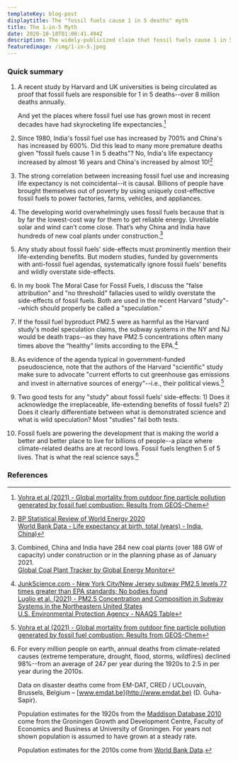 ```yaml
---
templateKey: blog-post
displaytitle: The "fossil fuels cause 1 in 5 deaths" myth
title: The 1-in-5 Myth
date: 2020-10-10T01:00:41.494Z
description: The widely-publicized claim that fossil fuels cause 1 in 5 deaths is the worst kind of pseudoscience. It ignores fossil fuels' life-extending benefits and wildly overstates their negative side-effects. In reality, fossil fuels lengthen 5 out of 5 lives.
featuredimage: /img/1-in-5.jpeg
---
```


### Quick summary

1. A recent study by Harvard and UK universities is being circulated as proof that fossil fuels are responsible for 1 in 5 deaths--over 8 million deaths annually.

    And yet the places where fossil fuel use has grown most in recent decades have had skyrocketing life expectancies.[^1]

2. Since 1980, India's fossil fuel use has increased by 700% and China's has increased by 600%. Did this lead to many more premature deaths given "fossil fuels cause 1 in 5 deaths"? No, India's life expectancy increased by almost 16 years and China's increased by almost 10![^2]

3. The strong correlation between increasing fossil fuel use and increasing life expectancy is not coincidental--it is causal. Billions of people have brought themselves out of poverty by using uniquely cost-effective fossil fuels to power factories, farms, vehicles, and appliances.

4. The developing world overwhelmingly uses fossil fuels because that is by far the lowest-cost way for them to get reliable energy. Unreliable solar and wind can’t come close. That’s why China and India have hundreds of new coal plants under construction.[^3]

5. Any study about fossil fuels' side-effects must prominently mention their life-extending benefits. But modern studies, funded by governments with anti-fossil fuel agendas, systematically ignore fossil fuels' benefits and wildly overstate side-effects.

6. In my book The Moral Case for Fossil Fuels, I discuss the "false attribution" and "no threshold" fallacies used to wildly overstate the side-effects of fossil fuels. Both are used in the recent Harvard "study"--which should properly be called a "speculation."

7. If the fossil fuel byproduct PM2.5 were as harmful as the Harvard study's model speculation claims, the subway systems in the NY and NJ would be death traps--as they have PM2.5 concentrations often many times above the “healthy” limits according to the EPA.[^4]

8. As evidence of the agenda typical in government-funded pseudoscience, note that the authors of the Harvard "scientific" study make sure to advocate "current efforts to cut greenhouse gas emissions and invest in alternative sources of energy"--i.e., their political views.[^5]

9. Two good tests for any "study" about fossil fuels' side-effects: 1) Does it acknowledge the irreplaceable, life-extending benefits of fossil fuels? 2) Does it clearly differentiate between what is demonstrated science and what is wild speculation? Most "studies" fail both tests.

10. Fossil fuels are powering the development that is making the world a better and better place to live for billions of people--a place where climate-related deaths are at record lows. Fossil fuels lengthen 5 of 5 lives. That is what the real science says.[^6]

### References

[^1]: [Vohra et al (2021) - Global mortality from outdoor fine particle pollution generated by fossil fuel combustion: Results from GEOS-Chem](https://www.sciencedirect.com/science/article/abs/pii/S0013935121000487)

[^2]:

    [BP Statistical Review of World Energy 2020](https://www.bp.com/en/global/corporate/energy-economics/statistical-review-of-world-energy.html)\
    [World Bank Data - Life expectancy at birth, total (years) - India, China)](https://data.worldbank.org/indicator/SP.DYN.LE00.IN?locations=IN-CN)

[^3]:

    Combined, China and India have 284 new coal plants (over 188 GW of capacity) under construction or in the planning phase as of January 2021.\
    [Global Coal Plant Tracker by Global Energy Monitor](https://globalenergymonitor.org/projects/global-coal-plant-tracker/summary-data/)

[^4]:

    [JunkScience.com - New York City/New Jersey subway PM2.5 levels 77 times greater than EPA standards; No bodies found](https://junkscience.com/2021/02/new-york-city-new-jersey-subway-pm2-5-levels-77-times-greater-than-epa-standards-no-bodies-found/#more-104316)\
    [Luglio et al. (2021) - PM2.5  Concentration and Composition in Subway Systems in the Northeastern United States](https://ehp.niehs.nih.gov/doi/10.1289/EHP7202)\
    [U.S. Environmental Protection Agency - NAAQS Table](https://www.epa.gov/criteria-air-pollutants/naaqs-table)

[^5]:
    [Vohra et al (2021) - Global mortality from outdoor fine particle pollution generated by fossil fuel combustion: Results from GEOS-Chem](https://www.sciencedirect.com/science/article/abs/pii/S0013935121000487)

[^6]:
    For every million people on earth, annual deaths from climate-related causes (extreme temperature, drought, flood, storms, wildfires) declined 98%--from an average of 247 per year during the 1920s to 2.5 in per year during the 2010s.

    Data on disaster deaths come from EM-DAT, CRED / UCLouvain, Brussels, Belgium – [www.emdat.be](http://www.emdat.be) (D. Guha-Sapir).

    Population estimates for the 1920s from the [Maddison Database 2010](https://www.rug.nl/ggdc/historicaldevelopment/maddison/releases/maddison-database-2010) come from the Groningen Growth and Development Centre, Faculty of Economics and Business at University of Groningen. For years not shown population is assumed to have grown at a steady rate.

    Population estimates for the 2010s come from [World Bank Data](https://data.worldbank.org/indicator/SP.POP.TOTL).